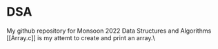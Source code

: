 # DSA
My github repository for Monsoon 2022 Data Structures and Algorithms 
[[Array.c]] is my attemt to create and print an array.\
